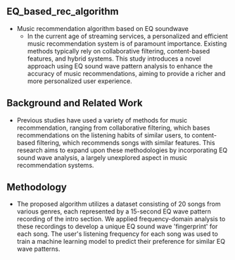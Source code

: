 ## EQ_based_rec_algorithm
- Music recommendation algorithm based on EQ soundwave
  - In the current age of streaming services, a personalized and efficient music recommendation system is of paramount importance. Existing methods typically rely on collaborative filtering, content-based features, and hybrid systems. This study introduces a novel approach using EQ sound wave pattern analysis to enhance the accuracy of music recommendations, aiming to provide a richer and more personalized user experience.
 
## Background and Related Work

- Previous studies have used a variety of methods for music recommendation, ranging from collaborative filtering, which bases recommendations on the listening habits of similar users, to content-based filtering, which recommends songs with similar features. This research aims to expand upon these methodologies by incorporating EQ sound wave analysis, a largely unexplored aspect in music recommendation systems.

## Methodology

- The proposed algorithm utilizes a dataset consisting of 20 songs from various genres, each represented by a 15-second EQ wave pattern recording of the intro section. We applied frequency-domain analysis to these recordings to develop a unique EQ sound wave 'fingerprint' for each song. The user's listening frequency for each song was used to train a machine learning model to predict their preference for similar EQ wave patterns.
